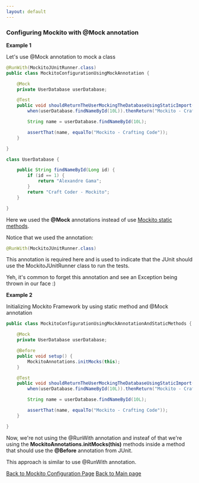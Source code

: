 ```yaml
---
layout: default
---
```


### Configuring Mockito with @Mock annotation

**Example 1**

Let's use @Mock annotation to mock a class

```java
@RunWith(MockitoJUnitRunner.class)
public class MockitoConfigurationUsingMockAnnotation {

	@Mock
	private UserDatabase userDatabase;

	@Test
	public void shouldReturnTheUserMockingTheDatabaseUsingStaticImport() throws Exception {
		when(userDatabase.findNameById(10L)).thenReturn("Mockito - Crafting Code");

		String name = userDatabase.findNameById(10L);

		assertThat(name, equalTo("Mockito - Crafting Code"));
	}

}

class UserDatabase {

	public String findNameById(Long id) {
		if (id == 1) {
			return "Alexandre Gama";
		}
		return "Craft Coder - Mockito";
	}

}

```

Here we used the **@Mock** annotations instead of use [Mockito static methods](mockito-configuration-without-annotation).

Notice that we used the annotation:

```java
@RunWith(MockitoJUnitRunner.class)
```

This annotation is required here and is used to indicate that the JUnit should use the MockitoJUnitRunner class to run the tests.

Yeh, it's common to forget this annotation and see an Exception being thrown in our face :)

**Example 2**

Initializing Mockito Framework by using static method and @Mock annotation

```java
public class MockitoConfigurationUsingMockAnnotationAndStaticMethods {

	@Mock
	private UserDatabase userDatabase;

	@Before
	public void setup() {
		MockitoAnnotations.initMocks(this);
	}

	@Test
	public void shouldReturnTheUserMockingTheDatabaseUsingStaticImport() throws Exception {
		when(userDatabase.findNameById(10L)).thenReturn("Mockito - Crafting Code");

		String name = userDatabase.findNameById(10L);

		assertThat(name, equalTo("Mockito - Crafting Code"));
	}

}

```

Now, we're not using the @RunWith annotation and insteaf of that we're using the **MockitoAnnotations.initMocks(this)** methods
inside a method that should use the **@Before** annotation from JUnit.

This approach is similar to use @RunWith annotation.

[Back to Mockito Configuration Page](configuring-mockito-with-and-without-annotation)
[Back to Main page](index)
